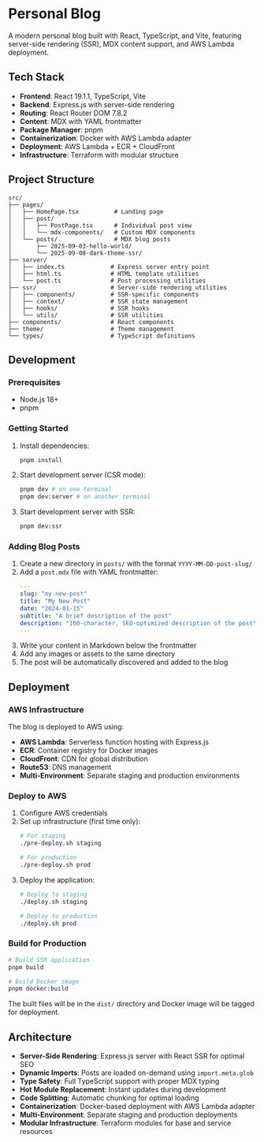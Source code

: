 # Personal Blog

A modern personal blog built with React, TypeScript, and Vite, featuring server-side rendering (SSR), MDX content support, and AWS Lambda deployment.

## Tech Stack

- **Frontend**: React 19.1.1, TypeScript, Vite
- **Backend**: Express.js with server-side rendering
- **Routing**: React Router DOM 7.8.2
- **Content**: MDX with YAML frontmatter
- **Package Manager**: pnpm
- **Containerization**: Docker with AWS Lambda adapter
- **Deployment**: AWS Lambda + ECR + CloudFront
- **Infrastructure**: Terraform with modular structure

## Project Structure

```
src/
├── pages/
│   ├── HomePage.tsx          # Landing page
│   ├── post/
│   │   ├── PostPage.tsx      # Individual post view
│   │   └── mdx-components/   # Custom MDX components
│   └── posts/                # MDX blog posts
│       ├── 2025-09-03-hello-world/
│       └── 2025-09-08-dark-theme-ssr/
├── server/
│   ├── index.ts             # Express server entry point
│   ├── html.ts              # HTML template utilities
│   └── post.ts              # Post processing utilities
├── ssr/                     # Server-side rendering utilities
│   ├── components/          # SSR-specific components
│   ├── context/             # SSR state management
│   ├── hooks/               # SSR hooks
│   └── utils/               # SSR utilities
├── components/              # React components
├── theme/                   # Theme management
└── types/                   # TypeScript definitions
```

## Development

### Prerequisites

- Node.js 18+
- pnpm

### Getting Started

1. Install dependencies:
   ```bash
   pnpm install
   ```

2. Start development server (CSR mode):
   ```bash
   pnpm dev # on one terminal
   pnpm dev:server # on another terminal
   ```

3. Start development server with SSR:
   ```bash
   pnpm dev:ssr
   ```

### Adding Blog Posts

1. Create a new directory in `posts/` with the format `YYYY-MM-DD-post-slug/`
2. Add a `post.mdx` file with YAML frontmatter:
   ```yaml
   ---
   slug: "my-new-post"
   title: "My New Post"
   date: "2024-01-15"
   subtitle: "A brief description of the post"
   description: "160-character, SEO-optimized description of the post"
   ---
   ```
3. Write your content in Markdown below the frontmatter
4. Add any images or assets to the same directory
5. The post will be automatically discovered and added to the blog

## Deployment

### AWS Infrastructure

The blog is deployed to AWS using:
- **AWS Lambda**: Serverless function hosting with Express.js
- **ECR**: Container registry for Docker images
- **CloudFront**: CDN for global distribution
- **Route53**: DNS management
- **Multi-Environment**: Separate staging and production environments

### Deploy to AWS

1. Configure AWS credentials
2. Set up infrastructure (first time only):
   ```bash
   # For staging
   ./pre-deploy.sh staging
   
   # For production
   ./pre-deploy.sh prod
   ```
3. Deploy the application:
   ```bash
   # Deploy to staging
   ./deploy.sh staging
   
   # Deploy to production
   ./deploy.sh prod
   ```

### Build for Production

```bash
# Build SSR application
pnpm build

# Build Docker image
pnpm docker:build
```

The built files will be in the `dist/` directory and Docker image will be tagged for deployment.

## Architecture

- **Server-Side Rendering**: Express.js server with React SSR for optimal SEO
- **Dynamic Imports**: Posts are loaded on-demand using `import.meta.glob`
- **Type Safety**: Full TypeScript support with proper MDX typing
- **Hot Module Replacement**: Instant updates during development
- **Code Splitting**: Automatic chunking for optimal loading
- **Containerization**: Docker-based deployment with AWS Lambda adapter
- **Multi-Environment**: Separate staging and production deployments
- **Modular Infrastructure**: Terraform modules for base and service resources